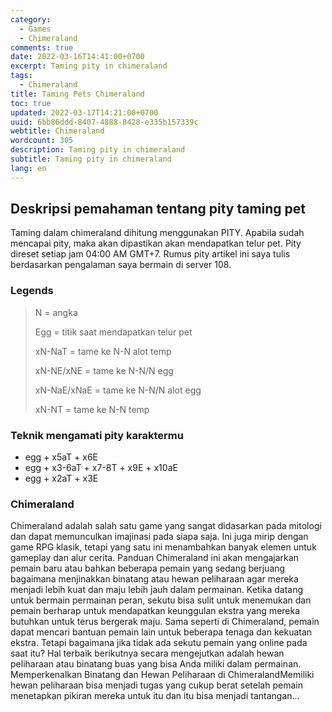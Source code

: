 ```yaml
---
category:
  - Games
  - Chimeraland
comments: true
date: 2022-03-16T14:41:00+0700
excerpt: Taming pity in chimeraland
tags:
  - Chimeraland
title: Taming Pets Chimeraland
toc: true
updated: 2022-03-17T14:21:00+0700
uuid: 6bb86ddd-8407-4888-8428-e335b157339c
webtitle: Chimeraland
wordcount: 305
description: Taming pity in chimeraland
subtitle: Taming pity in chimeraland
lang: en
---
```


## Deskripsi pemahaman tentang pity taming pet
Taming dalam chimeraland dihitung menggunakan PITY. 
Apabila sudah mencapai pity, maka akan dipastikan akan mendapatkan telur pet. 
Pity direset setiap jam 04:00 AM GMT+7.
Rumus pity artikel ini saya tulis berdasarkan pengalaman saya bermain di server 108.

### Legends
> N = angka
> 
> Egg = titik saat mendapatkan telur pet
> 
> xN-NaT = tame ke N-N alot temp
> 
> xN-NE/xNE = tame ke N-N/N egg
> 
> xN-NaE/xNaE = tame ke N-N/N alot egg
>
> xN-NT = tame ke N-N temp

### Teknik mengamati pity karaktermu
- egg + x5aT + x6E
- egg + x3-6aT + x7-8T + x9E + x10aE
- egg + x2aT + x3E

### Chimeraland
Chimeraland adalah salah satu game yang sangat didasarkan pada mitologi dan dapat memunculkan imajinasi pada siapa saja. Ini juga mirip dengan game RPG klasik, tetapi yang satu ini menambahkan banyak elemen untuk gameplay dan alur cerita. Panduan Chimeraland ini akan mengajarkan pemain baru atau bahkan beberapa pemain yang sedang berjuang bagaimana menjinakkan binatang atau hewan peliharaan agar mereka menjadi lebih kuat dan maju lebih jauh dalam permainan. Ketika datang untuk bermain permainan peran, sekutu bisa sulit untuk menemukan dan pemain berharap untuk mendapatkan keunggulan ekstra yang mereka butuhkan untuk terus bergerak maju. Sama seperti di Chimeraland, pemain dapat mencari bantuan pemain lain untuk beberapa tenaga dan kekuatan ekstra. Tetapi bagaimana jika tidak ada sekutu pemain yang online pada saat itu? Hal terbaik berikutnya secara mengejutkan adalah hewan peliharaan atau binatang buas yang bisa Anda miliki dalam permainan. Memperkenalkan Binatang dan Hewan Peliharaan di ChimeralandMemiliki hewan peliharaan bisa menjadi tugas yang cukup berat setelah pemain menetapkan pikiran mereka untuk itu dan itu bisa menjadi tantangan...
